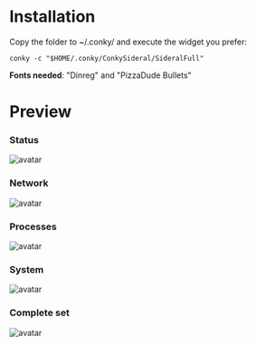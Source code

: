 # Installation
Copy the folder to ~/.conky/ and execute the widget you prefer:

`conky -c "$HOME/.conky/ConkySideral/SideralFull"`

**Fonts needed**: "Dinreg" and "PizzaDude Bullets"

# Preview

### Status
![avatar](http://i.imgur.com/p60uUAC.png)

### Network
![avatar](http://i.imgur.com/s5uM9T5.jpg)

### Processes
![avatar](http://i.imgur.com/b0Ppa4p.png)

### System
![avatar](http://i.imgur.com/v6g0zI1.png)

### Complete set
![avatar](http://i.imgur.com/IPM0XDI.png)
